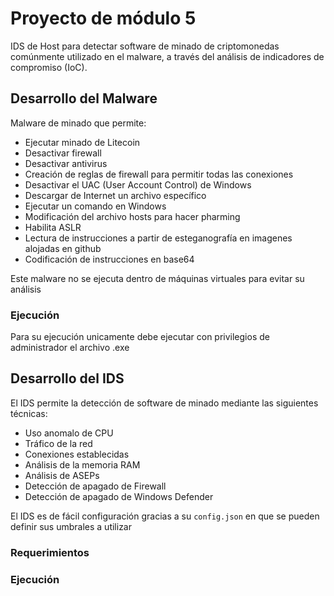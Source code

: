 # Proyecto de módulo 5
IDS de Host para detectar software de minado de criptomonedas comúnmente utilizado en el malware, a través del análisis de indicadores de compromiso (IoC).

## Desarrollo del Malware
Malware de minado que permite:
+ Ejecutar minado de Litecoin
+ Desactivar firewall
+ Desactivar antivirus
+ Creación de reglas de firewall para permitir todas las conexiones 
+ Desactivar el UAC (User Account Control) de Windows 
+ Descargar de Internet un archivo específico 
+ Ejecutar un comando en Windows 
+ Modificación del archivo hosts para hacer pharming 
+ Habilita ASLR
+ Lectura de instrucciones a partir de esteganografía en imagenes alojadas en github
+ Codificación de instrucciones en base64

Este malware no se ejecuta dentro de máquinas virtuales para evitar su análisis

### Ejecución
Para su ejecución unicamente debe ejecutar con privilegios de administrador el archivo .exe

## Desarrollo del IDS
El IDS permite la detección de software de minado mediante las siguientes técnicas:
+ Uso anomalo de CPU
+ Tráfico de la red
+ Conexiones establecidas
+ Análisis de la memoria RAM
+ Análisis de ASEPs
+ Detección de apagado de Firewall
+ Detección de apagado de Windows Defender

El IDS es de fácil configuración gracias a su `config.json` en que se pueden definir sus umbrales a utilizar

### Requerimientos

### Ejecución